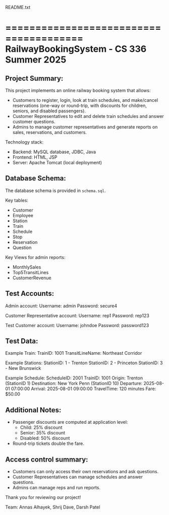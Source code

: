 README.txt

=======================================
RailwayBookingSystem - CS 336 Summer 2025
=======================================

Project Summary:
--------------------------------------------------------------------
This project implements an online railway booking system that allows:
- Customers to register, login, look at train schedules, and make/cancel reservations (one-way or round-trip, with discounts for children, seniors, and disabled passengers).
- Customer Representatives to edit and delete train schedules and answer customer questions.
- Admins to manage customer representatives and generate reports on sales, reservations, and customers.

Technology stack:
- Backend: MySQL database, JDBC, Java
- Frontend: HTML, JSP
- Server: Apache Tomcat (local deployment)

Database Schema:
--------------------------------------------------------------------
The database schema is provided in `schema.sql`.  

Key tables:
- Customer
- Employee
- Station
- Train
- Schedule
- Stop
- Reservation
- Question

Key Views for admin reports:
- MonthlySales
- Top5TransitLines
- CustomerRevenue

Test Accounts:
--------------------------------------------------------------------
Admin account:
  Username: admin
  Password: secure4

Customer Representative account:
  Username: rep1
  Password: rep123

Test Customer account:
  Username: johndoe
  Password: password123

Test Data:
--------------------------------------------------------------------
Example Train:
  TrainID: 1001
  TransitLineName: Northeast Corridor

Example Stations:
  StationID: 1 - Trenton
  StationID: 2 - Princeton
  StationID: 3 - New Brunswick

Example Schedule:
  ScheduleID: 2001
  TrainID: 1001
  Origin: Trenton (StationID 1)
  Destination: New York Penn (StationID 10)
  Departure: 2025-08-01 07:00:00
  Arrival: 2025-08-01 09:00:00
  TravelTime: 120 minutes
  Fare: $50.00

Additional Notes:
--------------------------------------------------------------------
- Passenger discounts are computed at application level:
  - Child: 25% discount
  - Senior: 35% discount
  - Disabled: 50% discount
- Round-trip tickets double the fare.

Access control summary:
--------------------------------------------------------------------
- Customers can only access their own reservations and ask questions.
- Customer Representatives can manage schedules and answer questions.
- Admins can manage reps and run reports.

Thank you for reviewing our project!

Team:
Annas Alhayek, Shrij Dave, Darsh Patel

